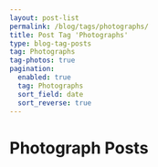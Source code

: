 ```yaml
---
layout: post-list
permalink: /blog/tags/photographs/
title: Post Tag 'Photographs'
type: blog-tag-posts
tag: Photographs
tag-photos: true
pagination: 
  enabled: true
  tag: Photographs
  sort_field: date
  sort_reverse: true  
---
```

# Photograph Posts 
